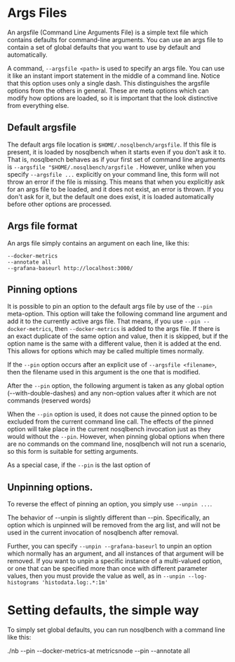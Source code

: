 # Args Files

An argsfile (Command Line Arguments File) is a simple text file which
 contains defaults for command-line arguments. You can use an args
  file to contain a set of global defaults that you want to use by
   default and automatically.

A command, `--argsfile <path>` is used to specify an args file. You can
 use it like an instant import statement in the middle of a command
  line. Notice that this option uses only a single dash. This
   distinguishes  the argsfile options from the others in general. These are meta
   options which can modify how options are loaded, so it is important
    that the look distinctive from everything else.

## Default argsfile

The default args file location is `$HOME/.nosqlbench/argsfile`. If this
file is present, it is loaded by nosqlbench when it starts even if you
 don't ask it to. That is, nosqlbench behaves as if your first set of
  command line arguments is `--argsfile "$HOME/.nosqlbench/argsfile
  `. However, unlike when you specify `--argsfile ...` explicitly on
   your command line, this form will not throw an error if the file is
    missing. This means that when you explicitly ask for an args file
     to be loaded, and it does not exist, an error is thrown. If you
      don't ask for it, but the default one does exist, it is loaded
       automatically before other options are processed.

## Args file format

An args file simply contains an argument on each line, like this:

    --docker-metrics
    --annotate all
    --grafana-baseurl http://localhost:3000/

## Pinning options

It is possible to pin an option to the default args file by use of the
 `--pin` meta-option. This option will take the following command line
  argument and add it to the currently active args file. That means, if
   you use `--pin --docker-metrics`, then `--docker-metrics` is added to
    the args file. If there is an exact duplicate of the same option
     and value, then it is skipped, but if the option name is the same
      with a different value, then it is added at the end. This allows
       for options which may be called multiple times normally.

If the `--pin` option occurs after an explicit use of `--argsfile
 <filename>`, then the filename used in this argument is the one that
  is modified.

After the `--pin` option, the following argument is taken as any global
 option (--with-double-dashes) and any non-option values after it which
  are not commands (reserved words)

When the `--pin` option is used, it does not cause the pinned option
 to be excluded from the current command line call. The effects of the
  pinned option will take place in the current nosqlbench invocation
   just as they would without the `--pin`. However, when pinning global
    options when there are no commands on the command line, nosqlbench
     will not run a scenario, so this form is suitable for setting
      arguments.

As a special case, if the `--pin` is the last option of

## Unpinning options.

To reverse the effect of pinning an option, you simply use
 `--unpin ...`.

The behavior of --unpin is slightly different than --pin. Specifically,
an option which is unpinned will be removed from the arg list, and will
 not be used in the current invocation of nosqlbench after removal.

Further, you can specify `--unpin --grafana-baseurl` to unpin an option
 which
 normally has an argument, and all instances of that argument will be
  removed. If you want to unpin a specific instance of a multi-valued
   option, or one that can be specified more than once with different
    parameter values, then you must provide the value as well, as in
     `--unpin --log-histograms 'histodata.log:.*:1m'`

# Setting defaults, the simple way

To simply set global defaults, you can run nosqlbench with a command
 line like this:

   ./nb --pin --docker-metrics-at metricsnode --pin --annotate all
